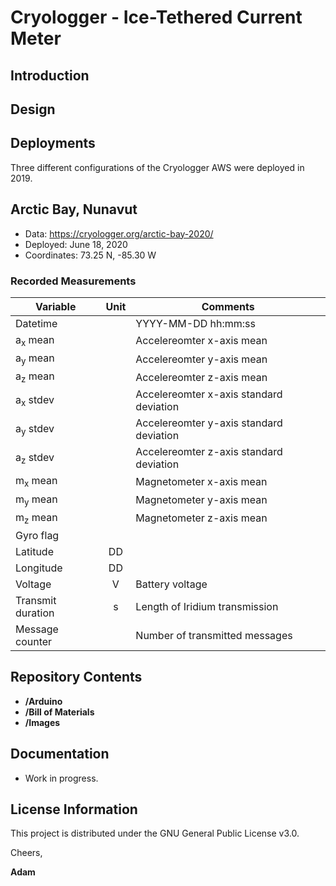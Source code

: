 # Cryologger - Ice-Tethered Current Meter

## Introduction

## Design

## Deployments
Three different configurations of the Cryologger AWS were deployed in 2019.

## Arctic Bay, Nunavut
* Data: https://cryologger.org/arctic-bay-2020/
* Deployed: June 18, 2020
* Coordinates: 73.25 N, -85.30 W

### Recorded Measurements
| Variable  | Unit | Comments |
| --- | :---: | --- |
| Datetime  |   | YYYY-MM-DD hh:mm:ss |
| a<sub>x</sub> mean |  | Accelereomter x-axis mean |
| a<sub>y</sub> mean |  | Accelereomter y-axis mean |
| a<sub>z</sub> mean |  | Accelereomter z-axis mean |
| a<sub>x</sub> stdev |  | Accelereomter x-axis standard deviation |
| a<sub>y</sub> stdev |  | Accelereomter y-axis standard deviation |
| a<sub>z</sub> stdev |  | Accelereomter z-axis standard deviation |
| m<sub>x</sub> mean |  | Magnetometer x-axis mean |
| m<sub>y</sub> mean |  | Magnetometer y-axis mean |
| m<sub>z</sub> mean |  | Magnetometer z-axis mean |
| Gyro flag |  | |
| Latitude | DD | |
| Longitude | DD | |
| Voltage | V | Battery voltage |
| Transmit duration  | s | Length of Iridium transmission  |
| Message counter |  | Number of transmitted messages |

## Repository Contents
* **/Arduino**
* **/Bill of Materials**
* **/Images**

## Documentation
* Work in progress.

## License Information
This project is distributed under the GNU General Public License v3.0.

Cheers,

**Adam**
